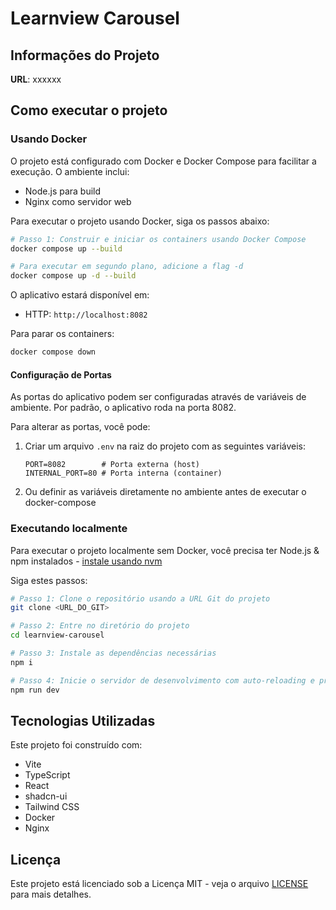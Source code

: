 # Learnview Carousel

## Informações do Projeto

**URL**: xxxxxx

## Como executar o projeto

### Usando Docker

O projeto está configurado com Docker e Docker Compose para facilitar a execução. O ambiente inclui:
- Node.js para build
- Nginx como servidor web

Para executar o projeto usando Docker, siga os passos abaixo:

```sh
# Passo 1: Construir e iniciar os containers usando Docker Compose
docker compose up --build

# Para executar em segundo plano, adicione a flag -d
docker compose up -d --build
```

O aplicativo estará disponível em:
- HTTP: `http://localhost:8082`

Para parar os containers:
```sh
docker compose down
```

#### Configuração de Portas

As portas do aplicativo podem ser configuradas através de variáveis de ambiente. Por padrão, o aplicativo roda na porta 8082.

Para alterar as portas, você pode:
1. Criar um arquivo `.env` na raiz do projeto com as seguintes variáveis:
   ```
   PORT=8082        # Porta externa (host)
   INTERNAL_PORT=80 # Porta interna (container)
   ```
2. Ou definir as variáveis diretamente no ambiente antes de executar o docker-compose

### Executando localmente

Para executar o projeto localmente sem Docker, você precisa ter Node.js & npm instalados - [instale usando nvm](https://github.com/nvm-sh/nvm#installing-and-updating)

Siga estes passos:

```sh
# Passo 1: Clone o repositório usando a URL Git do projeto
git clone <URL_DO_GIT>

# Passo 2: Entre no diretório do projeto
cd learnview-carousel

# Passo 3: Instale as dependências necessárias
npm i

# Passo 4: Inicie o servidor de desenvolvimento com auto-reloading e preview instantâneo
npm run dev
```

## Tecnologias Utilizadas

Este projeto foi construído com:

- Vite
- TypeScript
- React
- shadcn-ui
- Tailwind CSS
- Docker
- Nginx


## Licença

Este projeto está licenciado sob a Licença MIT - veja o arquivo [LICENSE](LICENSE) para mais detalhes.